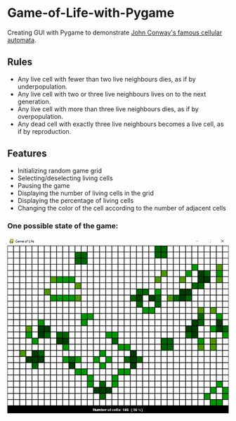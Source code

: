 # Game-of-Life-with-Pygame

Creating GUI with Pygame to demonstrate [John Conway's famous cellular automata](https://en.wikipedia.org/wiki/Conway%27s_Game_of_Life). 

## Rules
* Any live cell with fewer than two live neighbours dies, as if by underpopulation.
* Any live cell with two or three live neighbours lives on to the next generation.
* Any live cell with more than three live neighbours dies, as if by overpopulation.
* Any dead cell with exactly three live neighbours becomes a live cell, as if by reproduction.

## Features
* Initializing random game grid
* Selecting/deselecting living cells
* Pausing the game
* Displaying the number of living cells in the grid
* Displaying the percentage of living cells
* Changing the color of the cell according to the number of adjacent cells

### One possible state of the game:
![One possible state of the game](https://raw.githubusercontent.com/squarematr1x/Game-of-Life-with-Pygame/master/one_possible_state_of_game.png)
